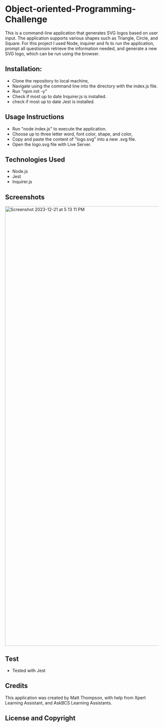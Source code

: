 # Object-oriented-Programming-Challenge

This is a command-line application that generates SVG logos based on user input.  The application supports various shapes such as Triangle, Circle, and Square.  For this project I used Node, inquirer and fs to run the application, prompt all questionsm retrieve the information needed, and generate a new SVG logo, which can be run using the browser.

## Installation:
* Clone the repository to local machine,
* Navigate using the command line into the directory with the index.js file.
* Run "npm init -y"
* Check if most up to date Inquirer.js is installed.
* check if most up to date Jest is installed.

## Usage Instructions
* Run "node index.js" to execute the application.
* Choose up to three letter word, font color, shape, and color,
* Copy and paste the content of "logo.svg" into a new .svg file.
* Open the logo.svg file with Live Server.

## Technologies Used
* Node.js
* Jest
* Inquirer.js

## Screenshots
<img width="1440" alt="Screenshot 2023-12-21 at 5 13 11 PM" src="https://github.com/MattThompson15/Object-oriented-Programming-Challenge/assets/139708928/72be7386-4953-4109-b410-49fb074a41aa">

## Test
* Tested with Jest

## Credits
This application was created by Matt Thompson, with help from Xpert Learning Assistant, and AskBCS Learning Assistants.

## License and Copyright

